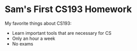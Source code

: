 # Sam's First CS193 Homework

My favorite things about CS193:
- Learn important tools that are necessary for CS
- Only an hour a week
- No exams
